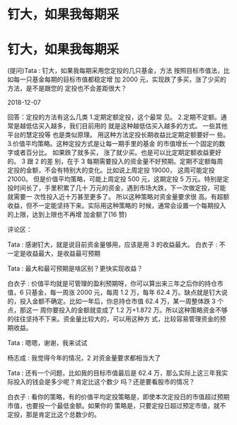 # 钉大，如果我每期采

# 钉大，如果我每期采

(提问)Tata : 钉大，如果我每期采用您定投的几只基金，方法 按照目标市值法，比如每一只基金每期的目标市值都稳定增 加 2000 元，实现跌了多买，涨了少买的方法，是不是跟您的 定投也不会差距很大？

2018-12-07

回答：定投的方法有这么几类 1.定期定额定投，这个最常 见。 2.定期不定额。通常是越低估买入越多，我们目前用的 就是这种越低估买入越多的方式。 一些其他平台的慧定投等 也是类似原理。 用这种方法定投长期收益比定期定额要好一 些。 3.价值平均策略。这种定投方式是让每一期手里的基金 的市值增长一个固定的数字或者百分比。 如果跌了就多买， 涨了就少买。也是可以比定期定额收益更好的。 3 跟 2 的差 别，在于 3 每期需要投入的资金量不好预期。定期不定额每周 定投的金额，不会有特别大的变化。比如说上周定投 19000， 这周可能定投 21000。 但是价值平均策略，可能上周定投 500 元，这期定投 5 万元。特别是定投时间长了，手里积累了几十 万元的资金，遇到市场大跌，下一次做定投，可能就需要一 次性投入近十万甚至更多了。 所以这种策略对资金量要求很 高。有超额收益，但不一定能坚持下来。实际用这种策略的 时候，通常会设置一个每期投入的上限，达到上限也不再增 加金额了(16 赞)

评论区：

Tata : 感谢钉大，就是说目前资金量够用，应该是用 3 的收益最大。 白衣子 : 不一定是收益最大，是收益最可预期

Tata : 最大和最可预期是啥区别？更快实现收益？

白衣子 : 价值平均就是可管理的盈利预期呀，你可以算出来三年之后你的持仓市值，6 只基金，每一周涨 2000 元，每周 1.2 万，每年 62.4 万。缺点就是钉大说的，投入金额不确定。比如一年后，你总持仓市值 62.4 万，某一周整体跌 3 个点，那这一 周你要投入的金额就变成了 1.2 万+1.872 万。所以这种策略资金不够的往往坚持不下来。资金量比较大的，可以用这种方 式，比较容易管理资金的预期收益。

Tata : 嗯嗯，谢谢，我来试试

杨志成 : 我觉得今年的情况，2 对资金量要求都相当大了

Tata : 还有一个问题，比如我的目标市值最后是 62.4 万，那么实际上这三年我实际投入的钱会是多少呢？肯定比这个数少 吗？还是要看股市的情况？

白衣子 : 看你的策略，有的价值平均定投策略是，即使本次定投日的市值超过预期市值，也要投一个最低金额。如果你的 策略是，只要定投日超过预定市值，就不定投，那是肯定比这个总数少的。